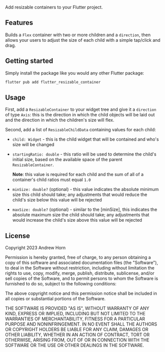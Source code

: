 Add resizable containers to your Flutter project.

## Features

Builds a `Flex` container with two or more children and a `direction`, then allows your users to adjust the size of each child with a simple tap/click and drag.

## Getting started

Simply install the package like you would any other Flutter package:

```dart
flutter pub add flutter_resizable_container
```

## Usage

First, add a `ResizableContainer` to your widget tree and give it a `direction` of type `Axis`: this is the direction in which the child objects will be laid out and the direction in which the children's size will flex.

Second, add a list of `ResizableChildData` containing values for each child:

  * `child: Widget` - this is the child widget that will be contained and who's size will be changed
  * `startingRatio: double` - this ratio will be used to determine the child's initial size, based on the available space of the parent `ResizableContainer`. 
    
    **Note**: this value is required for each child and the sum of all of a container's child ratios must equal `1.0`

  * `minSize: double?` (optional) - this value indicates the absolute minimum size this child should take; any adjustments that would reduce the child's size below this value will be rejected
  * `maxSize: double?` (optional) - similar to the [minSize], this indicates the absolute maximum size the child should take; any adjustments that would increase the child's size above this value will be rejected

## License

Copyright 2023 Andrew Horn

Permission is hereby granted, free of charge, to any person obtaining a copy of this software and associated documentation files (the "Software"), to deal in the Software without restriction, including without limitation the rights to use, copy, modify, merge, publish, distribute, sublicense, and/or sell copies of the Software, and to permit persons to whom the Software is furnished to do so, subject to the following conditions:

The above copyright notice and this permission notice shall be included in all copies or substantial portions of the Software.

THE SOFTWARE IS PROVIDED "AS IS", WITHOUT WARRANTY OF ANY KIND, EXPRESS OR IMPLIED, INCLUDING BUT NOT LIMITED TO THE WARRANTIES OF MERCHANTABILITY, FITNESS FOR A PARTICULAR PURPOSE AND NONINFRINGEMENT. IN NO EVENT SHALL THE AUTHORS OR COPYRIGHT HOLDERS BE LIABLE FOR ANY CLAIM, DAMAGES OR OTHER LIABILITY, WHETHER IN AN ACTION OF CONTRACT, TORT OR OTHERWISE, ARISING FROM, OUT OF OR IN CONNECTION WITH THE SOFTWARE OR THE USE OR OTHER DEALINGS IN THE SOFTWARE.
